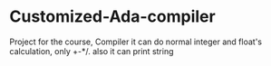 # Customized-Ada-compiler
Project for the course, Compiler
it can do normal integer and float's calculation, only +-*/.
also it can print string
